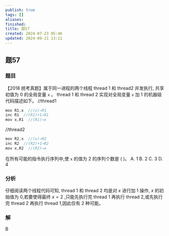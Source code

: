 ```yaml
---
publish: true
tags: []
aliases: 
finished: 
title: 题57
created: 2024-07-23 05:46
updated: 2024-09-21 13:11
---
```

## 题57
### 题目
【2018 统考真题】属于同一进程的两个线程 thread 1 和 thread2 并发执行, 共享初值为 0 的全局变量 `x` 。
thread 1 和 thread 2 实现对全局变量 `x` 加 1 的机器级代码描述如下。
//thread1
```cpp
mov R1,x  //(x)→R1
inc R1  //(R1)+1→R1
mov x,R1  //(R1)→x
```
//thread2
```cpp
mov R2,x  //(x)→R2
inc R2  //(R2)+1→R2
mov x,R2  //(R2)→x              
```
在所有可能的指令执行序列中,使 `x` 的值为 2 的序列个数是 ( )。
A. 1 
B. 2 
C. 3 
D. 4 
### 分析
仔细阅读两个线程代码可知, thread 1 和 thread 2 均是对 $x$ 进行加 1 操作, $x$ 的初始值为 0,若要使得最终 $x = 2$ ,只能先执行完 thread 1 再执行 thread 2,或先执行完 thread 2 再执行 thread 1,因此仅有 2 种可能。
### 解
B
